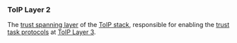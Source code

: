 ### ToIP Layer 2

<p class="c8"><span>The </span><span class="c2"><a class="c3" href="#h.k9uiol17u620">trust spanning layer</a></span><span>&nbsp;of the </span><span class="c2"><a class="c3" href="#h.wms58fgdch9m">ToIP stack</a></span><span>, responsible for enabling the </span><span class="c2"><a class="c3" href="#h.uo2gx58kwj2o">trust task protocols</a></span><span>&nbsp;at </span><span class="c2"><a class="c3" href="#h.7rbvlbpp8vwp">ToIP Layer 3</a></span><span class="c0">.</span></p>
